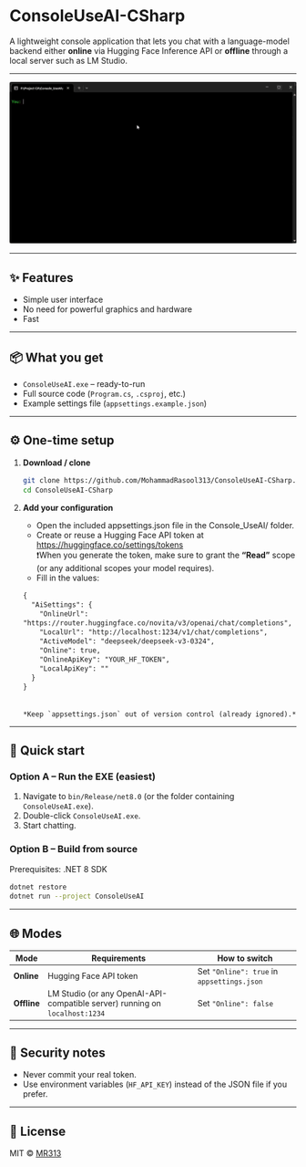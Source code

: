 # ConsoleUseAI-CSharp

A lightweight console application that lets you chat with a language-model backend either **online** via Hugging Face Inference API or **offline** through a local server such as LM Studio.

---

![Demo](demo1.gif)

---

## ✨ Features

- Simple user interface
- No need for powerful graphics and hardware
- Fast

---

## 📦 What you get

- `ConsoleUseAI.exe` – ready-to-run
- Full source code (`Program.cs`, `.csproj`, etc.)  
- Example settings file (`appsettings.example.json`)  

---

## ⚙️ One-time setup

1. **Download / clone**  
   ```bash
   git clone https://github.com/MohammadRasool313/ConsoleUseAI-CSharp.git
   cd ConsoleUseAI-CSharp
   ```

2. **Add your configuration**  
   - Open the included appsettings.json file in the Console_UseAI/ folder.
   - Create or reuse a Hugging Face API token at  
     https://huggingface.co/settings/tokens  
     ❗When you generate the token, make sure to grant the **“Read”** scope (or any additional scopes your model requires). 
   - Fill in the values:

   ```json:
   {
     "AiSettings": {
       "OnlineUrl": "https://router.huggingface.co/novita/v3/openai/chat/completions",
       "LocalUrl": "http://localhost:1234/v1/chat/completions",
       "ActiveModel": "deepseek/deepseek-v3-0324",
       "Online": true,
       "OnlineApiKey": "YOUR_HF_TOKEN",
       "LocalApiKey": ""
     }
   }
   

   *Keep `appsettings.json` out of version control (already ignored).*

---

## 🚀 Quick start

### Option A – Run the EXE (easiest)

1. Navigate to `bin/Release/net8.0` (or the folder containing `ConsoleUseAI.exe`).  
2. Double-click `ConsoleUseAI.exe`.  
3. Start chatting.

### Option B – Build from source

Prerequisites: .NET 8 SDK  
```bash
dotnet restore
dotnet run --project ConsoleUseAI
```

---

## 🌐 Modes

| Mode | Requirements | How to switch |
|------|--------------|---------------|
| **Online** | Hugging Face API token | Set `"Online": true` in `appsettings.json` |
| **Offline** | LM Studio (or any OpenAI-API-compatible server) running on `localhost:1234` | Set `"Online": false` |

---

## 🔐 Security notes

- Never commit your real token.  
- Use environment variables (`HF_API_KEY`) instead of the JSON file if you prefer.

---

## 📄 License

MIT © [MR313](https://github.com/MohammadRasool313)
